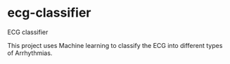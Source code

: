 # ecg-classifier
ECG classifier

This project uses Machine learning to classify the ECG into 
different types of Arrhythmias. 
